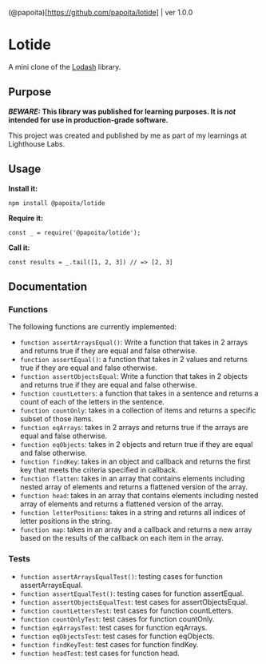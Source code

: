 (@papoita)[https://github.com/papoita/lotide] | ver 1.0.0
# Lotide

A mini clone of the [Lodash](https://lodash.com) library.

## Purpose

**_BEWARE:_ This library was published for learning purposes. It is _not_ intended for use in production-grade software.**

This project was created and published by me as part of my learnings at Lighthouse Labs. 

## Usage

**Install it:**

`npm install @papoita/lotide`

**Require it:**

`const _ = require('@papoita/lotide');`

**Call it:**

`const results = _.tail([1, 2, 3]) // => [2, 3]`

## Documentation

### Functions
The following functions are currently implemented:

* `function assertArraysEqual()`: Write a function that takes in 2 arrays and returns true if they are equal and false otherwise.
* `function assertEqual()`: a function that takes in 2 values and returns true if they are equal and false otherwise.
* `function assertObjectsEqual`: Write a function that takes in 2 objects and returns true if they are equal and false otherwise.
* `function countLetters`: a function that takes in a sentence and returns a count of each of the letters in the sentence.
* `function countOnly`: takes in a collection of items and returns a specific subset of those items.
* `function eqArrays`: takes in 2 arrays and returns true if the arrays are equal and false otherwise.
* `function eqObjects`: takes in 2 objects and return true if they are equal and false otherwise.
* `function findKey`: takes in an object and callback and returns the first key that meets the criteria specified in callback.
* `function flatten`: takes in an array that contains elements including nested array of elements and returns a flattened version of the array.
* `function head`: takes in an array that contains elements including nested array of elements and returns a flattened version of the array.
* `function letterPositions`: takes in a string and returns all indices of letter positions in the string.
* `function map`: takes in an array and a callback and returns a new array based on the results of the callback on each item in the array.


### Tests

* `function assertArraysEqualTest()`: testing cases for function assertArraysEqual.
* `function assertEqualTest()`: testing cases for function assertEqual.
* `function assertObjectsEqualTest`: test cases for assertObjectsEqual.
* `function countLettersTest`: test cases for function countLetters.
* `function countOnlyTest`: test cases for function countOnly.
* `function eqArraysTest`: test cases for function eqArrays.
* `function eqObjectsTest`: test cases for function eqObjects.
* `function findKeyTest`: test cases for function findKey.
* `function headTest`: test cases for function head.
